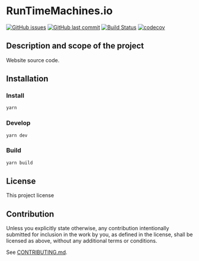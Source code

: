 # RunTimeMachines.io

[![GitHub issues](https://img.shields.io/github/issues/runtime-machines/runtimemachines.io.svg)](https://github.com/runtime-machines/runtimemachines.io/issues)
[![GitHub last commit](https://img.shields.io/github/last-commit/runtime-machines/runtimemachines.io.svg)](https://github.com/runtime-machines/runtimemachines.io/commits/master)
[![Build Status](https://github.com/runtime-machines/runtimemachines.io/actions/workflows/main.yml/badge.svg)](https://github.com/runtime-machines/runtimemachines.io/actions)
[![codecov](https://codecov.io/github/runtime-machines/sql2vm/branch/main/graph/badge.svg?token=9LTKZEM0LR)](https://codecov.io/github/runtime-machines/sql2vm)

## Description and scope of the project

Website source code.

## Installation

### Install

```sh
yarn
```

### Develop

```sh
yarn dev
```

### Build

```sh
yarn build
```

## License

This project license

## Contribution

Unless you explicitly state otherwise, any contribution intentionally submitted
for inclusion in the work by you, as defined in the license, shall be
licensed as above, without any additional terms or conditions.

See [CONTRIBUTING.md](CONTRIBUTING.md).
